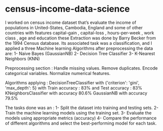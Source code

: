 # census-income-data-science
I worked on census income dataset that’s evaluate the income of populations in United-States, Cambodia, England and some of other countries with features capital-gain , capital-loss , hours-per-week , work class , age and education these Extraction was done by Barry Becker from the 1994 Census database.
Its associated task was a classification, and I applied a three Machine learning 
Algorithms after preprocessing the data are:
1- Naive Bayes (GaussianNB)
2- Decision Tree Classifier
3- K-Nearest Neighbors (KNN)

Preprocessing section :
Handle missing values.
Remove duplicates.
 Encode categorical variables.
Normalize numerical features.

 Algorithms applying :
DecisionTreeClassifier with {'criterion': 'gini', 'max_depth': 5} with Train accuracy : 83% and      Test accuracy : 83%
KNeighborsClassifier with accuracy 80.6%
GaussianNB with accuracy 79.5%

The tasks done was an :
1- Split the dataset into training and testing sets.
2- Train the machine learning models using the training set.
3- Evaluate the models using appropriate metrics (accuracy)
4- Compare the performance of different algorithms and select
the best-performing model for each task.
